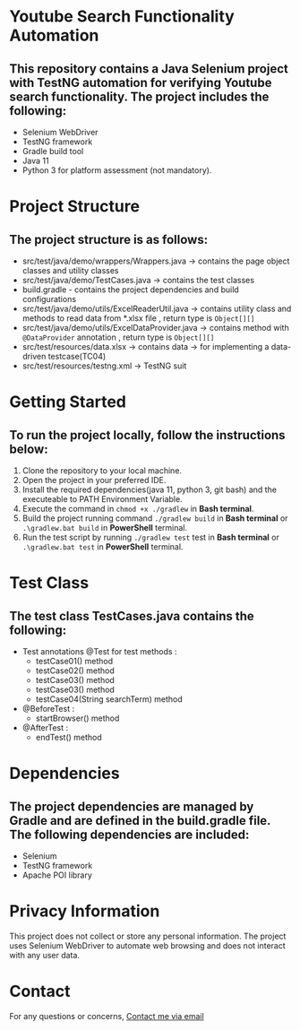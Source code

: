# Youtube Search Functionality Automation
## This repository contains a Java Selenium project with TestNG automation for verifying Youtube search functionality. The project includes the following:
- Selenium WebDriver
- TestNG framework
- Gradle build tool
- Java 11
- Python 3 for platform assessment (not mandatory).

# Project Structure
## The project structure is as follows:
- src/test/java/demo/wrappers/Wrappers.java -> contains the page object classes and utility classes
- src/test/java/demo/TestCases.java -> contains the test classes
- build.gradle - contains the project dependencies and build configurations
- src/test/java/demo/utils/ExcelReaderUtil.java -> contains utility class and methods to read data from *.xlsx file , return type is `Object[][]`
- src/test/java/demo/utils/ExcelDataProvider.java -> contains method with `@DataProvider` annotation , return type is `Object[][]`
- src/test/resources/data.xlsx -> contains data  -> for implementing a data-driven testcase(TC04)
- src/test/resources/testng.xml -> TestNG suit

# Getting Started
## To run the project locally, follow the instructions below:
1. Clone the repository to your local machine.
2. Open the project in your preferred IDE.
3. Install the required dependencies(java 11, python 3, git bash) and the executeable to PATH Environment Variable.
4. Execute the command in `chmod +x ./gradlew` in **Bash terminal**.
5. Build the project running command `./gradlew build` in **Bash terminal** or `.\gradlew.bat build` in **PowerShell** terminal.
6. Run the test script by running `./gradlew test` test in **Bash terminal** or `.\gradlew.bat test` in **PowerShell** terminal.

# Test Class
## The test class TestCases.java contains the following:
- Test annotations @Test for test methods :
  - testCase01() method
  - testCase02() method
  - testCase03() method
  - testCase03() method
  - testCase04(String searchTerm) method
- @BeforeTest :
  - startBrowser() method
- @AfterTest :
  - endTest() method

# Dependencies
## The project dependencies are managed by Gradle and are defined in the build.gradle file. The following dependencies are included:
- Selenium
- TestNG framework
- Apache POI library

# Privacy Information
This project does not collect or store any personal information. The project uses Selenium WebDriver to automate web browsing and does not interact with any user data.

# Contact
For any questions or concerns, [Contact me via email](mailto:d.dey.4999@gmail.com)
